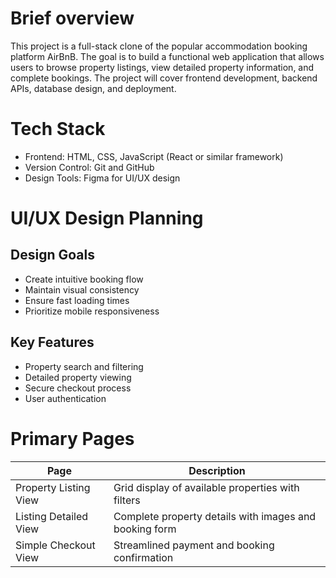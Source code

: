 # Brief overview
This project is a full-stack clone of the popular accommodation booking platform AirBnB. The goal is to build a functional web application that allows users to browse property listings, view detailed property information, and complete bookings. The project will cover frontend development, backend APIs, database design, and deployment.
# Tech Stack
- Frontend: HTML, CSS, JavaScript (React or similar framework)
- Version Control: Git and GitHub
- Design Tools: Figma for UI/UX design
# UI/UX Design Planning
## Design Goals
- Create intuitive booking flow
- Maintain visual consistency
- Ensure fast loading times
- Prioritize mobile responsiveness
## Key Features
- Property search and filtering
- Detailed property viewing
- Secure checkout process
- User authentication
# Primary Pages
| Page                   | Description                                            |
|------------------------|--------------------------------------------------------|
| Property Listing View  | Grid display of available properties with filters      |
| Listing Detailed View	 | Complete property details with images and booking form |
| Simple Checkout View   | Streamlined payment and booking confirmation           |
